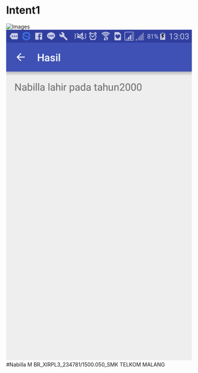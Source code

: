 # Intent1
![Images](https://github.com/Nabillabsyrl/Intent1/blob/master/Screenshot_2016-10-13-13-03-16.png)
![Images](https://github.com/Nabillabsyrl/Intent1/blob/master/Screenshot_2016-10-13-13-03-08.png)
#Nabilla M BR_XIRPL3_234781/1500.050_SMK TELKOM MALANG
